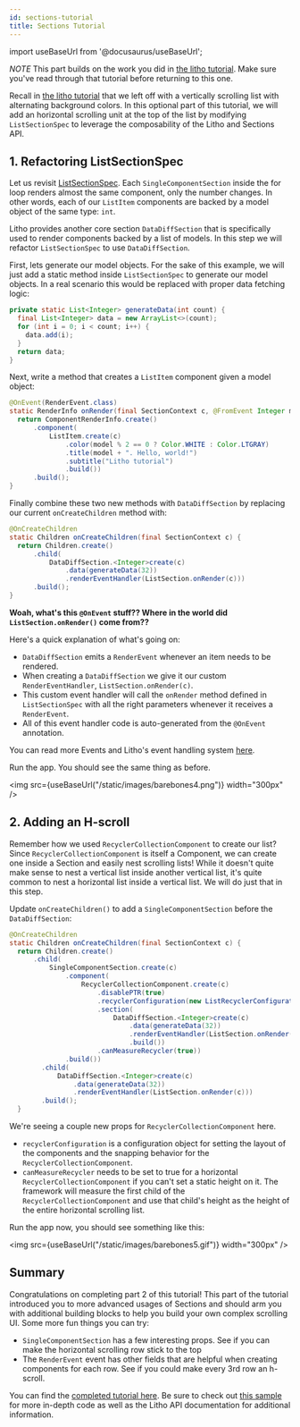 ```yaml
---
id: sections-tutorial
title: Sections Tutorial
---
```

import useBaseUrl from '@docusaurus/useBaseUrl';

*NOTE* This part builds on the work you did in [the litho tutorial](/docs/tutorial). Make sure you've read through that tutorial before returning to this one.

Recall in [the litho tutorial](/docs/tutorial) that we left off with a vertically scrolling list with alternating background colors. In this optional part of this tutorial, we will add an horizontal scrolling unit at the top of the list by modifying `ListSectionSpec` to leverage the composability of the Litho and Sections API.


## 1. Refactoring ListSectionSpec
Let us revisit [ListSectionSpec](/docs/tutorial#3-creating-a-list-of-items).  Each `SingleComponentSection` inside the for loop renders almost the same component, only the number changes.  In other words, each of our `ListItem` components are backed by a model object of the same type: `int`.

Litho provides another core section `DataDiffSection` that is specifically used to render components backed by a list of models. In this step we will refactor `ListSectionSpec` to use `DataDiffSection`.

First, lets generate our model objects.  For the sake of this example, we will just add a static method inside `ListSectionSpec` to generate our model objects.  In a real scenario this would be replaced with proper data fetching logic:

```java
private static List<Integer> generateData(int count) {
  final List<Integer> data = new ArrayList<>(count);
  for (int i = 0; i < count; i++) {
    data.add(i);
  }
  return data;
}
```

Next, write a method that creates a `ListItem` component given a model object:

```java
@OnEvent(RenderEvent.class)
static RenderInfo onRender(final SectionContext c, @FromEvent Integer model) {
  return ComponentRenderInfo.create()
      .component(
          ListItem.create(c)
              .color(model % 2 == 0 ? Color.WHITE : Color.LTGRAY)
              .title(model + ". Hello, world!")
              .subtitle("Litho tutorial")
              .build())
      .build();
}
```

Finally combine these two new methods with `DataDiffSection` by replacing our current `onCreateChildren` method with:

```java
@OnCreateChildren
static Children onCreateChildren(final SectionContext c) {
  return Children.create()
      .child(
          DataDiffSection.<Integer>create(c)
              .data(generateData(32))
              .renderEventHandler(ListSection.onRender(c)))
      .build();
}
```



**Woah, what's this `@OnEvent` stuff??  Where in the world did `ListSection.onRender()` come from??**

Here's a quick explanation of what's going on:
 - `DataDiffSection` emits a `RenderEvent` whenever an item needs to be rendered.
 - When creating a `DataDiffSection` we give it our custom `RenderEventHandler`, `ListSection.onRender(c)`.
 - This custom event handler will call the `onRender` method defined in `ListSectionSpec` with all the right parameters whenever it receives a `RenderEvent`.
 - All of this event handler code is auto-generated from the `@OnEvent` annotation.

 You can read more Events and Litho's event handling system [here](https://fblitho.com/docs/events-overview).

Run the app. You should see the same thing as before.

<img src={useBaseUrl("/static/images/barebones4.png")} width="300px" />

## 2. Adding an H-scroll

Remember how we used `RecyclerCollectionComponent` to create our list? Since `RecyclerCollectionComponent` is itself a Component, we can create one inside a Section and easily nest scrolling lists! While it doesn't quite make sense to nest a vertical list inside another vertical list, it's quite common to nest a horizontal list inside a vertical list.  We will do just that in this step.

Update `onCreateChildren()` to add a `SingleComponentSection` before the `DataDiffSection`:

```java
@OnCreateChildren
static Children onCreateChildren(final SectionContext c) {
  return Children.create()
      .child(
          SingleComponentSection.create(c)
              .component(
                  RecyclerCollectionComponent.create(c)
                      .disablePTR(true)
                      .recyclerConfiguration(new ListRecyclerConfiguration(LinearLayoutManager.HORIZONTAL, /*reverse layout*/ false, SNAP_TO_CENTER))
                      .section(
                          DataDiffSection.<Integer>create(c)
                              .data(generateData(32))
                              .renderEventHandler(ListSection.onRender(c))
                              .build())
                      .canMeasureRecycler(true))
              .build())
        .child(
            DataDiffSection.<Integer>create(c)
                .data(generateData(32))
                .renderEventHandler(ListSection.onRender(c)))
        .build();
  }
```

We're seeing a couple new props for `RecyclerCollectionComponent` here.
- `recyclerConfiguration` is a configuration object for setting the layout of the components and the snapping behavior for the `RecyclerCollectionComponent`.
- `canMeasureRecycler` needs to be set to true for a horizontal `RecyclerCollectionComponent` if you can't set a static height on it. The framework will measure the first child of the `RecyclerCollectionComponent` and use that child's height as the height of the entire horizontal scrolling list.

Run the app now, you should see something like this:

<img src={useBaseUrl("/static/images/barebones5.gif")} width="300px" />

## Summary

Congratulations on completing part 2 of this tutorial! This part of the tutorial introduced you to more advanced usages of Sections and should arm you with additional building blocks to help you build your own complex scrolling UI. Some more fun things you can try:

- `SingleComponentSection` has a few interesting props.  See if you can make the horizontal scrolling row stick to the top
- The `RenderEvent` event has other fields that are helpful when creating components for each row.  See if you could make every 3rd row an h-scroll.

You can find the [completed tutorial here](https://github.com/facebook/litho/tree/master/sample-barebones). Be sure to check out [this sample](https://github.com/facebook/litho/tree/master/sample) for more in-depth code as well as the Litho API documentation for additional information.
